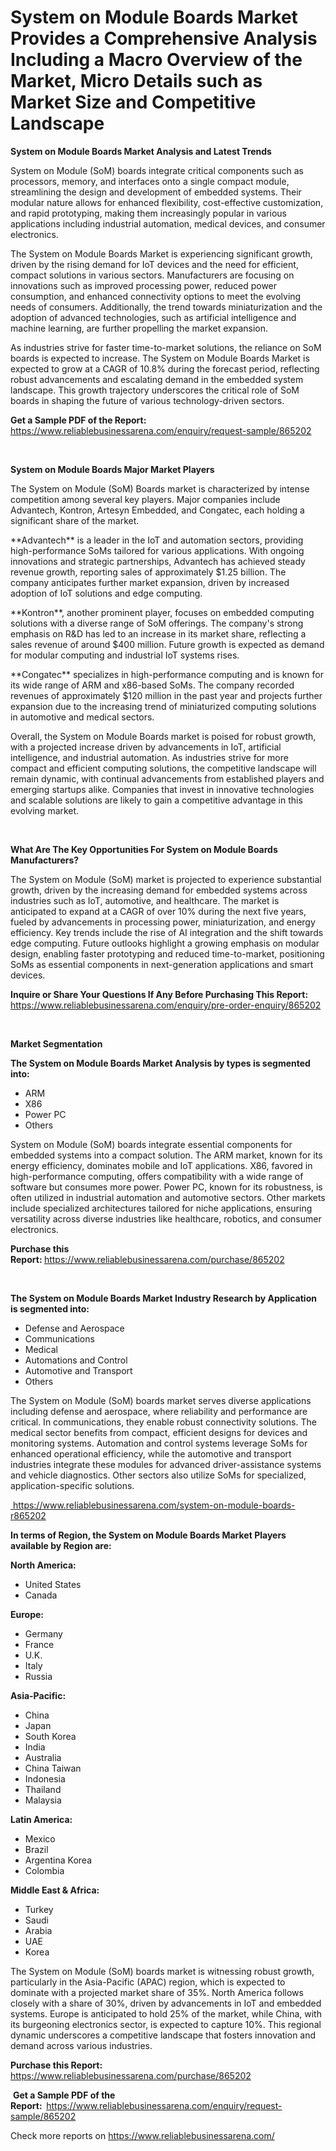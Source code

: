<p><h1>System on Module Boards Market Provides a Comprehensive Analysis Including a Macro Overview of the Market, Micro Details such as Market Size and Competitive Landscape</h1></p><p><strong>System on Module Boards Market Analysis and Latest Trends</strong></p>
<p><p>System on Module (SoM) boards integrate critical components such as processors, memory, and interfaces onto a single compact module, streamlining the design and development of embedded systems. Their modular nature allows for enhanced flexibility, cost-effective customization, and rapid prototyping, making them increasingly popular in various applications including industrial automation, medical devices, and consumer electronics.</p><p>The System on Module Boards Market is experiencing significant growth, driven by the rising demand for IoT devices and the need for efficient, compact solutions in various sectors. Manufacturers are focusing on innovations such as improved processing power, reduced power consumption, and enhanced connectivity options to meet the evolving needs of consumers. Additionally, the trend towards miniaturization and the adoption of advanced technologies, such as artificial intelligence and machine learning, are further propelling the market expansion.</p><p>As industries strive for faster time-to-market solutions, the reliance on SoM boards is expected to increase. The System on Module Boards Market is expected to grow at a CAGR of 10.8% during the forecast period, reflecting robust advancements and escalating demand in the embedded system landscape. This growth trajectory underscores the critical role of SoM boards in shaping the future of various technology-driven sectors.</p></p>
<p><strong>Get a Sample PDF of the Report:&nbsp;</strong> <a href="https://www.reliablebusinessarena.com/enquiry/request-sample/865202?utm_campaign=3138&utm_medium=2&utm_source=Github&utm_content=ia&utm_term=06042025&utm_id=system-on-module-boards">https://www.reliablebusinessarena.com/enquiry/request-sample/865202</a></p>
<p>&nbsp;</p>
<p><strong>System on Module Boards Major Market Players</strong></p>
<p><p>The System on Module (SoM) Boards market is characterized by intense competition among several key players. Major companies include Advantech, Kontron, Artesyn Embedded, and Congatec, each holding a significant share of the market.</p><p>**Advantech** is a leader in the IoT and automation sectors, providing high-performance SoMs tailored for various applications. With ongoing innovations and strategic partnerships, Advantech has achieved steady revenue growth, reporting sales of approximately $1.25 billion. The company anticipates further market expansion, driven by increased adoption of IoT solutions and edge computing.</p><p>**Kontron**, another prominent player, focuses on embedded computing solutions with a diverse range of SoM offerings. The company's strong emphasis on R&D has led to an increase in its market share, reflecting a sales revenue of around $400 million. Future growth is expected as demand for modular computing and industrial IoT systems rises.</p><p>**Congatec** specializes in high-performance computing and is known for its wide range of ARM and x86-based SoMs. The company recorded revenues of approximately $120 million in the past year and projects further expansion due to the increasing trend of miniaturized computing solutions in automotive and medical sectors.</p><p>Overall, the System on Module Boards market is poised for robust growth, with a projected increase driven by advancements in IoT, artificial intelligence, and industrial automation. As industries strive for more compact and efficient computing solutions, the competitive landscape will remain dynamic, with continual advancements from established players and emerging startups alike. Companies that invest in innovative technologies and scalable solutions are likely to gain a competitive advantage in this evolving market.</p></p>
<p>&nbsp;</p>
<p><strong>What Are The Key Opportunities For System on Module Boards Manufacturers?</strong></p>
<p><p>The System on Module (SoM) market is projected to experience substantial growth, driven by the increasing demand for embedded systems across industries such as IoT, automotive, and healthcare. The market is anticipated to expand at a CAGR of over 10% during the next five years, fueled by advancements in processing power, miniaturization, and energy efficiency. Key trends include the rise of AI integration and the shift towards edge computing. Future outlooks highlight a growing emphasis on modular design, enabling faster prototyping and reduced time-to-market, positioning SoMs as essential components in next-generation applications and smart devices.</p></p>
<p><strong>Inquire or Share Your Questions If Any Before Purchasing This Report:</strong> <a href="https://www.reliablebusinessarena.com/enquiry/pre-order-enquiry/865202?utm_campaign=3138&utm_medium=2&utm_source=Github&utm_content=ia&utm_term=06042025&utm_id=system-on-module-boards">https://www.reliablebusinessarena.com/enquiry/pre-order-enquiry/865202</a></p>
<p>&nbsp;</p>
<p><strong>Market Segmentation</strong></p>
<p><strong>The System on Module Boards Market Analysis by types is segmented into:</strong></p>
<p><ul><li>ARM</li><li>X86</li><li>Power PC</li><li>Others</li></ul></p>
<p><p>System on Module (SoM) boards integrate essential components for embedded systems into a compact solution. The ARM market, known for its energy efficiency, dominates mobile and IoT applications. X86, favored in high-performance computing, offers compatibility with a wide range of software but consumes more power. Power PC, known for its robustness, is often utilized in industrial automation and automotive sectors. Other markets include specialized architectures tailored for niche applications, ensuring versatility across diverse industries like healthcare, robotics, and consumer electronics.</p></p>
<p><strong>Purchase this Report:&nbsp;</strong><a href="https://www.reliablebusinessarena.com/purchase/865202?utm_campaign=3138&utm_medium=2&utm_source=Github&utm_content=ia&utm_term=06042025&utm_id=system-on-module-boards">https://www.reliablebusinessarena.com/purchase/865202</a></p>
<p>&nbsp;</p>
<p><strong>The System on Module Boards Market Industry Research by Application is segmented into:</strong></p>
<p><ul><li>Defense and Aerospace</li><li>Communications</li><li>Medical</li><li>Automations and Control</li><li>Automotive and Transport</li><li>Others</li></ul></p>
<p><p>The System on Module (SoM) boards market serves diverse applications including defense and aerospace, where reliability and performance are critical. In communications, they enable robust connectivity solutions. The medical sector benefits from compact, efficient designs for devices and monitoring systems. Automation and control systems leverage SoMs for enhanced operational efficiency, while the automotive and transport industries integrate these modules for advanced driver-assistance systems and vehicle diagnostics. Other sectors also utilize SoMs for specialized, application-specific solutions.</p></p>
<p><a href="https://www.reliablebusinessarena.com/system-on-module-boards-r865202?utm_campaign=3138&utm_medium=2&utm_source=Github&utm_content=ia&utm_term=06042025&utm_id=system-on-module-boards">&nbsp;https://www.reliablebusinessarena.com/system-on-module-boards-r865202</a></p>
<p><strong>In terms of Region, the System on Module Boards Market Players available by Region are:</strong></p>
<p>
    <p> <strong> North America: </strong>
        <ul>
            <li>United States</li>
            <li>Canada</li>
        </ul>
        </p> 
    <p> <strong> Europe: </strong>
        <ul>
            <li>Germany</li>
            <li>France</li>
            <li>U.K.</li>
            <li>Italy</li>
            <li>Russia</li>
        </ul>
        </p> 
    <p> <strong> Asia-Pacific: </strong>
        <ul>
            <li>China</li>
            <li>Japan</li>
            <li>South Korea</li>
            <li>India</li>
            <li>Australia</li>
            <li>China Taiwan</li>
            <li>Indonesia</li>
            <li>Thailand</li>
            <li>Malaysia</li>
        </ul>
        </p> 
    <p> <strong> Latin America: </strong>
        <ul>
            <li>Mexico</li>
            <li>Brazil</li>
            <li>Argentina Korea</li>
            <li>Colombia</li>
        </ul>
        </p> 
    <p> <strong> Middle East & Africa: </strong>
        <ul>
            <li>Turkey</li>
            <li>Saudi</li>
            <li>Arabia</li>
            <li>UAE</li>
            <li>Korea</li>
        </ul>
    </p>
    </p>
<p><p>The System on Module (SoM) boards market is witnessing robust growth, particularly in the Asia-Pacific (APAC) region, which is expected to dominate with a projected market share of 35%. North America follows closely with a share of 30%, driven by advancements in IoT and embedded systems. Europe is anticipated to hold 25% of the market, while China, with its burgeoning electronics sector, is expected to capture 10%. This regional dynamic underscores a competitive landscape that fosters innovation and demand across various industries.</p></p>
<p><strong>Purchase this Report: </strong><a href="https://www.reliablebusinessarena.com/purchase/865202?utm_campaign=3138&utm_medium=2&utm_source=Github&utm_content=ia&utm_term=06042025&utm_id=system-on-module-boards">https://www.reliablebusinessarena.com/purchase/865202</a></p>
<p>&nbsp;<strong>Get a Sample PDF of the Report:&nbsp;&nbsp;</strong><a href="https://www.reliablebusinessarena.com/enquiry/request-sample/865202?utm_campaign=3138&utm_medium=2&utm_source=Github&utm_content=ia&utm_term=06042025&utm_id=system-on-module-boards">https://www.reliablebusinessarena.com/enquiry/request-sample/865202</a></p>
<p><strong></strong></p>
<p>Check more reports on <a href="https://www.reliablebusinessarena.com/?utm_campaign=3138&utm_medium=2&utm_source=Github&utm_content=ia&utm_term=06042025&utm_id=system-on-module-boards">https://www.reliablebusinessarena.com/</a></p>